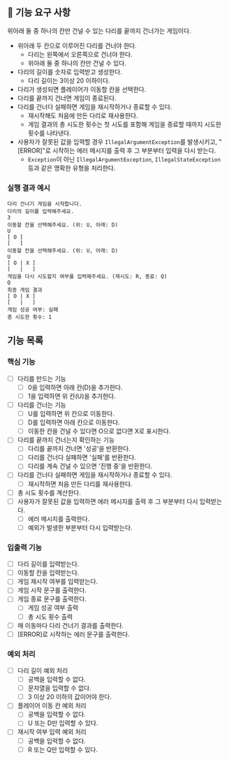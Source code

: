 ## 🚀 기능 요구 사항
위아래 둘 중 하나의 칸만 건널 수 있는 다리를 끝까지 건너가는 게임이다.
- 위아래 두 칸으로 이루어진 다리를 건너야 한다.
    - 다리는 왼쪽에서 오른쪽으로 건너야 한다.
    - 위아래 둘 중 하나의 칸만 건널 수 있다.
- 다리의 길이를 숫자로 입력받고 생성한다.
    - 다리 길이는 3이상 20 이하이다.
- 다리가 생성되면 플레이어가 이동할 칸을 선택한다.
- 다리를 끝까지 건너면 게임이 종료된다.
- 다리를 건너다 실패하면 게임을 재시작하거나 종료할 수 있다.
    - 재시작해도 처음에 만든 다리로 재사용한다.
    - 게임 결과의 총 시도한 횟수는 첫 시도를 포함해 게임을 종료할 때까지 시도한 횟수를 나타낸다.
- 사용자가 잘못된 값을 입력할 경우 `IllegalArgumentException`를 발생시키고, "[ERROR]"로 시작하는 에러 메시지를 출력 후 그 부분부터 입력을 다시 받는다.
    - `Exception`이 아닌 `IllegalArgumentException`, `IllegalStateException` 등과 같은 명확한 유형을 처리한다.

### 실행 결과 예시
```
다리 건너기 게임을 시작합니다.
다리의 길이를 입력해주세요.
3
이동할 칸을 선택해주세요. (위: U, 아래: D)
U
[ O ]
[   ]
이동할 칸을 선택해주세요. (위: U, 아래: D)
U
[ O | X ]
[   |   ]
게임을 다시 시도할지 여부를 입력해주세요. (재시도: R, 종료: Q)
Q
최종 게임 결과
[ O | X ]
[   |   ]
게임 성공 여부: 실패
총 시도한 횟수: 1
```

## 기능 목록

### 핵심 기능

- [ ] 다리를 만드는 기능
  - [ ] 0을 입력하면 아래 칸(D)을 추가한다.
  - [ ] 1을 입력하면 위 칸(U)을 추가한다.
- [ ] 다리를 건너는 기능
  - [ ] U를 입력하면 위 칸으로 이동한다.
  - [ ] D를 입력하면 아래 칸으로 이동한다.
  - [ ] 이동한 칸을 건널 수 있다면 O으로 없다면 X로 표시한다.
- [ ] 다리를 끝까지 건너는지 확인하는 기능
  - [ ] 다리를 끝까지 건너면 '성공'을 반환한다.
  - [ ] 다리를 건너다 실패하면 '실패'를 반환한다.
  - [ ] 다리를 계속 건널 수 있으면 '진행 중'을 반환한다.
- [ ] 다리를 건너다 실패하면 게임을 재시작하거나 종료할 수 있다.
  - [ ] 재시작하면 처음 만든 다리를 재사용한다.
- [ ] 총 시도 횟수를 계산한다.
- [ ] 사용자가 잘못된 값을 입력하면 에러 메시지를 출력 후 그 부분부터 다시 입력받는다.
  - [ ] 에러 메시지를 출력한다.
  - [ ] 예외가 발생한 부분부터 다시 입력받는다.

### 입출력 기능

- [ ] 다리 길이를 입력받는다.
- [ ] 이동할 칸을 입력받는다.
- [ ] 게임 재시작 여부를 입력받는다.
- [ ] 게임 시작 문구를 출력한다.
- [ ] 게임 종료 문구를 출력한다.
  - [ ] 게임 성공 여부 출력
  - [ ] 총 시도 횟수 출력
- [ ] 매 이동마다 다리 건너기 결과를 출력한다.
- [ ] [ERROR]로 시작하는 에러 문구를 출력한다.

### 예외 처리

- [ ] 다리 길이 예외 처리
  - [ ] 공백을 입력할 수 없다.
  - [ ] 문자열을 입력할 수 없다.
  - [ ] 3 이상 20 이하의 값이어야 한다.
- [ ] 플레이어 이동 칸 예외 처리
  - [ ] 공백을 입력할 수 없다.
  - [ ] U 또는 D만 입력할 수 있다.
- [ ] 재시작 여부 입력 예외 처리
  - [ ] 공백을 입력할 수 없다.
  - [ ] R 또는 Q만 입력할 수 있다.